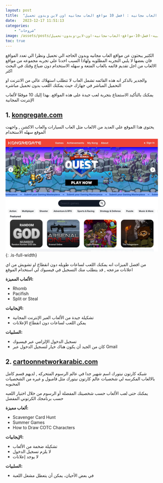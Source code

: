 ```yaml
---
layout: post
title:  "مواقع العاب مجانيه : افضل 10 مواقع العاب مجانيه اون لاين وبدون تحميل"
date:   2023-12-17 11:51:13
categories: 
    - "شروحات"
image: /assets/posts/مواقع-العاب-مجانيه-افضل-10-مواقع-العاب-مجانيه-اون-لاين-وبدون-تحميل/thumbnail.webp
toc: true
---
```

الكثير يبحثون عن مواقع العاب مجانيه وبدون الحاجه الي تحميل ونظرا الي تعدد المواقع فان بعضها لا يلبي التجربه المطلوبه ولهاذا السبب اخدنا علي تجربه مجموعه من مواقع الالعاب من اجل تقديم قائمه بالعاب المتعة و سهله الاستخدام دون ضياع وقتك في البحث اكثر

والجدير بالذكر انه هذه القائمه تشمل العاب لا تتطلب استهلاك عالي من الانترنت او التحميل المباشر في جهازك حيث يمكنك اللعب بدون تحميل مباشره 


 يمكنك بالتأكيد الاستمتاع بتجربة لعب جيدة على هذه المواقع. بهذا إليك  10 موقعًا لألعاب الإنترنت المجانية


 ## 1. [kongregate.com](http://kongregate.com/)

يحتوي هذا الموقع علي العديد من الالعاب مثل العاب السيارات والعاب الاكشن , واجهت الموقع سهله الاستخدام 

![مواقع العاب مجانيه](/assets/posts/مواقع-العاب-مجانيه-افضل-10-مواقع-العاب-مجانيه-اون-لاين-وبدون-تحميل/kongregate.webp){: .is-full-width}


من افضل الميزات انه يمكنك اللعب لساعات طويله دون انقطاع او تشويش من اي اعلانات مزعجه
, قد يتطلب منك التسجيل في فيسبوك لي استخدام الموقع 

**الألعاب المميزة:**
- Rhomb
- Pacifish
- Split or Steal

**الإيجابيات:**
- تشكيلة جيدة من الألعاب العبر الإنترنت المجانية
- يمكن اللعب لساعات دون انقطاع الإعلانات

**السلبيات:**
- تسجيل الدخول الإلزامي عبر فيسبوك
- كان من الجيد أن يكون هناك خيار لتسجيل الدخول عبر Gmail

## 2. [cartoonnetworkarabic.com](https://www.cartoonnetworkarabic.com/)

شبكه كارتون نيتورك اسم شهير جدا في عالم الرسوم المتحركه , لديهم قسم كامل بالالعاب المكرسه لي شخصيات عالم كارتون نيتورك مثل قامبول و غيره من الشخصيات المحبوبه 

يمكنك حتى لعب الألعاب حسب شخصيتك المفضلة أو الرسوم من خلال اختيار اللعبه حسب برنامجك الكرتوني المفضل 


**ألعاب مميزة:**
- Scavenger Card Hunt
- Summer Games
- How to Draw COTC Characters

**الإيجابيات:**
- تشكيلة ضخمة من الألعاب
- لا يلزم تسجيل الدخول
- لا يوجد إعلانات

**السلبيات:**
- في بعض الأحيان، يمكن أن يتعطل مشغل اللعبة
